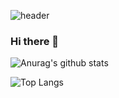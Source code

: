 ![header](https://capsule-render.vercel.app/api?type=Waving&text=YounByungHyuk)
### Hi there 👋

![Anurag's github stats](https://github-readme-stats.vercel.app/api?username=YounByungHyuk&show_icons=true&theme=default)



![Top Langs](https://github-readme-stats.vercel.app/api/top-langs/?username=YounByungHyuk&layout=Demo&theme=default)



















<!--
**YounByungHyuk/YounByungHyuk** is a ✨ _special_ ✨ repository because its `README.md` (this file) appears on your GitHub profile.




<img src="https://img.shields.io/badge/Python-3766AB?style=flat-square&logo=Python&logoColor=white"/></a>&nbsp 
Here are some ideas to get you started:

- 🔭 I’m currently working on ...
- 🌱 I’m currently learning ...
- 👯 I’m looking to collaborate on ...
- 🤔 I’m looking for help with ...
- 💬 Ask me about ...
- 📫 How to reach me: ...
- 😄 Pronouns: ...
- ⚡ Fun fact: ...
-->
